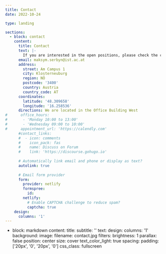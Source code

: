 ```yaml
---
title: Contact
date: 2022-10-24

type: landing

sections:
  - block: contact
    content:
      title: Contact
      text: |-
        If you are interested in the open positions, please check the corresponding webpage.
      email: maksym.serbyn@ist.ac.at
      address:
        street: Am Campus 1
        city: Klosterneuburg
        region: NÖ
        postcode: '3400'
        country: Austria
        country_code: AT
      coordinates:
        latitude: '48.309658'
        longitude: '16.258536'
      directions: We are located in the Office Building West
#      office_hours:
#       - 'Monday 10:00 to 13:00'
#       - 'Wednesday 09:00 to 10:00'
#      appointment_url: 'https://calendly.com'
      #contact_links:
      #  - icon: comments
      #    icon_pack: fas
      #    name: Discuss on Forum
      #    link: 'https://discourse.gohugo.io'
    
      # Automatically link email and phone or display as text?
      autolink: true
    
      # Email form provider
      form:
        provider: netlify
        formspree:
          id:
        netlify:
          # Enable CAPTCHA challenge to reduce spam?
          captcha: true
    design:
      columns: '1'
---
```


  - block: markdown
    content:
      title:
      subtitle: ''
      text:
    design:
      columns: '1'
      background:
        image: 
          filename: contact.jpg
          filters:
            brightness: 1
          parallax: false
          position: center
          size: cover
          text_color_light: true
      spacing:
        padding: ['20px', '0', '20px', '0']
      css_class: fullscreen
